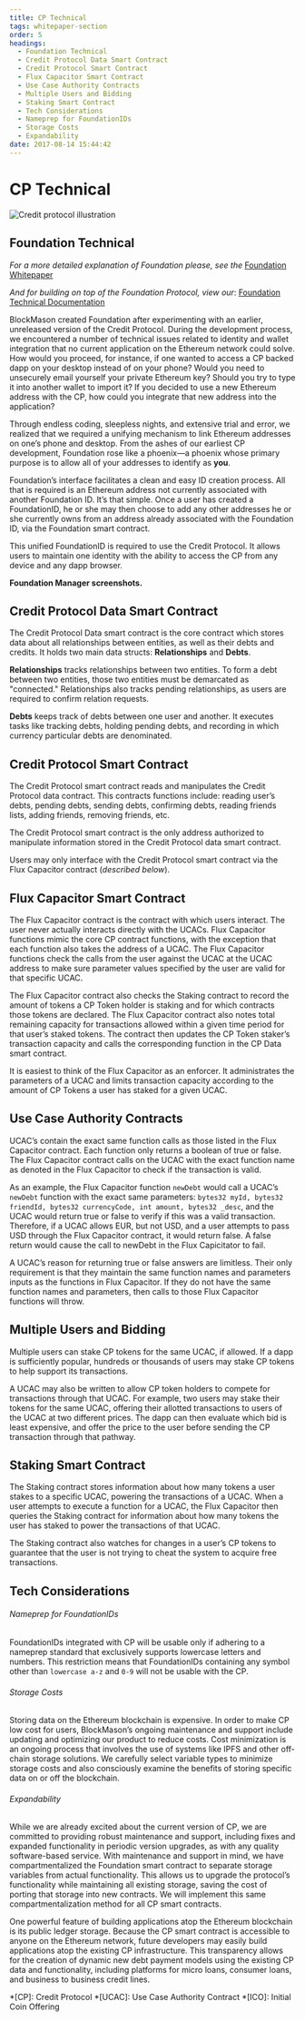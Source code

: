 ```yaml
---
title: CP Technical
tags: whitepaper-section
order: 5
headings:
  - Foundation Technical
  - Credit Protocol Data Smart Contract
  - Credit Protocol Smart Contract
  - Flux Capacitor Smart Contract
  - Use Case Authority Contracts
  - Multiple Users and Bidding
  - Staking Smart Contract
  - Tech Considerations
  - Nameprep for FoundationIDs
  - Storage Costs
  - Expandability
date: 2017-08-14 15:44:42
---
```



# CP Technical

![Credit protocol illustration](/cp-whitepaper/images/static-cp.png)

## Foundation Technical

*For a more detailed explanation of Foundation please, see the* [Foundation Whitepaper](http://blockmason.io/foundation_whitepaper.pdf)

*And for building on top of the Foundation Protocol, view our*: [Foundation Technical Documentation](http://blockmason.io/projects/foundation/documentation/)

BlockMason created Foundation after experimenting with an earlier, unreleased version of the Credit Protocol. During the development process, we encountered a number of technical issues related to identity and wallet integration that no current application on the Ethereum network could solve. How would you proceed, for instance, if one wanted to access a CP backed dapp on your desktop instead of on your phone? Would you need to unsecurely email yourself your private Ethereum key? Should you try to type it into another wallet to import it? If you decided to use a new Ethereum address with the CP, how could you integrate that new address into the application?

Through endless coding, sleepless nights, and extensive trial and error, we realized that we required a unifying mechanism to link Ethereum addresses on one’s phone and desktop. From the ashes of our earliest CP development, Foundation rose like a phoenix—a phoenix whose primary purpose is to allow all of your addresses to identify as __you__.

Foundation’s interface facilitates a clean and easy ID creation process. All that is required is an Ethereum address not currently associated with another Foundation ID. It’s that simple. Once a user has created a FoundationID, he or she may then choose to add any other addresses he or she currently owns from an address already associated with the Foundation ID, via the Foundation smart contract.

This unified FoundationID is required to use the Credit Protocol. It allows users to maintain one identity with the ability to access the CP from any device and any dapp browser.

**Foundation Manager screenshots.**

## Credit Protocol Data Smart Contract

The Credit Protocol Data smart contract is the core contract which stores data about all relationships between entities, as well as their debts and credits. It holds two main data structs:  __Relationships__ and __Debts__.

__Relationships__ tracks relationships between two entities.  To form a debt between two entities, those two entities must be demarcated as "connected."  Relationships also tracks pending relationships, as users are required to confirm relation requests.

__Debts__ keeps track of debts between one user and another.  It executes tasks like tracking debts, holding pending debts, and recording in which currency particular debts are denominated.

## Credit Protocol Smart Contract

The Credit Protocol smart contract reads and manipulates the Credit Protocol data contract. This contracts functions include: reading user’s debts, pending debts, sending debts, confirming debts, reading friends lists, adding friends, removing friends, etc.

The Credit Protocol smart contract is the only address authorized to manipulate information stored in the Credit Protocol data smart contract.

Users may only interface with the Credit Protocol smart contract via the Flux Capacitor contract (*described below*).

## Flux Capacitor Smart Contract

The Flux Capacitor contract is the contract with which users interact.  The user never actually interacts directly with the UCACs.  Flux Capacitor functions mimic the core CP contract functions, with the exception that each function also takes the address of a UCAC.  The Flux Capacitor functions check the calls from the user against the UCAC at the UCAC address to make sure parameter values specified by the user are valid for that specific UCAC.

The Flux Capacitor contract also checks the Staking contract to record the amount of tokens a CP Token holder is staking and for which contracts those tokens are declared. The Flux Capacitor contract also notes total remaining capacity for transactions allowed within a given time period for that user’s staked tokens. The contract then updates the CP Token staker’s transaction capacity and calls the corresponding function in the CP Data smart contract.

It is easiest to think of the Flux Capacitor as an enforcer. It administrates the parameters of a UCAC and limits transaction capacity according to the amount of CP Tokens a user has staked for a given UCAC.

## Use Case Authority Contracts

UCAC’s contain the exact same function calls as those listed in the Flux Capacitor contract.  Each function only returns a boolean of true or false.  The Flux Capacitor contract calls on the UCAC with the exact function name as denoted in the Flux Capacitor to check if the transaction is valid.

As an example, the Flux Capacitor function `newDebt` would call a UCAC’s `newDebt` function with the exact same parameters: `bytes32 myId, bytes32 friendId, bytes32 currencyCode, int amount, bytes32 _desc`, and the UCAC would return true or false to verify if this was a valid transaction. Therefore, if a UCAC allows EUR, but not USD, and a user attempts to pass USD through the Flux Capacitor contract, it would return false.  A false return would cause the call to newDebt in the Flux Capicitator to fail.

A UCAC’s reason for returning true or false answers are limitless.  Their only requirement is that they maintain the same function names and parameters inputs as the functions in Flux Capacitor.  If they do not have the same function names and parameters, then calls to those Flux Capacitor functions will throw.

## Multiple Users and Bidding

Multiple users can stake CP tokens for the same UCAC, if allowed.  If a dapp is sufficiently popular, hundreds or thousands of users may stake CP tokens to help support its transactions.

A UCAC may also be written to allow CP token holders to compete for transactions through that UCAC. For example, two users may stake their tokens for the same UCAC, offering their allotted transactions to users of the UCAC at two different prices. The dapp can then evaluate which bid is least expensive, and offer the price to the user before sending the CP transaction through that pathway.

## Staking Smart Contract

The Staking contract stores information about how many tokens a user stakes to a specific UCAC, powering the transactions of a UCAC.  When a user attempts to execute a function for a UCAC, the Flux Capacitor then queries the Staking contract for information about how many tokens the user has staked to power the transactions of that UCAC.

The Staking contract also watches for changes in a user’s CP tokens to guarantee that the user is not trying to cheat the system to acquire free transactions.

## Tech Considerations

###### Nameprep for FoundationIDs

FoundationIDs integrated with CP will be usable only if adhering to a nameprep standard that exclusively supports lowercase letters and numbers. This restriction means that FoundationIDs containing any symbol other than `lowercase a-z` and `0-9` will not be usable with the CP.

###### Storage Costs

Storing data on the Ethereum blockchain is expensive. In order to make CP low cost for users, BlockMason’s ongoing maintenance and support include updating and optimizing our product to reduce costs. Cost minimization is an ongoing process that involves the use of systems like IPFS and other off-chain storage solutions. We carefully select variable types to minimize storage costs and also consciously examine the benefits of storing specific data on or off the blockchain.

###### Expandability

While we are already excited about the current version of CP, we are committed to providing robust maintenance and support, including fixes and expanded functionality in periodic version upgrades, as with any quality software-based service. With maintenance and support in mind, we have compartmentalized the Foundation smart contract to separate storage variables from actual functionality. This allows us to upgrade the protocol’s functionality while maintaining all existing storage, saving the cost of porting that storage into new contracts. We will implement this same compartmentalization method for all CP smart contracts.

One powerful feature of building applications atop the Ethereum blockchain is its public ledger storage. Because the CP smart contract is accessible to anyone on the Ethereum network, future developers may easily build applications atop the existing CP infrastructure. This transparency allows for the creation of dynamic new debt payment models using the existing CP data and functionality, including platforms for micro loans, consumer loans, and business to business credit lines.

*[CP]: Credit Protocol
*[UCAC]: Use Case Authority Contract
*[ICO]: Initial Coin Offering

